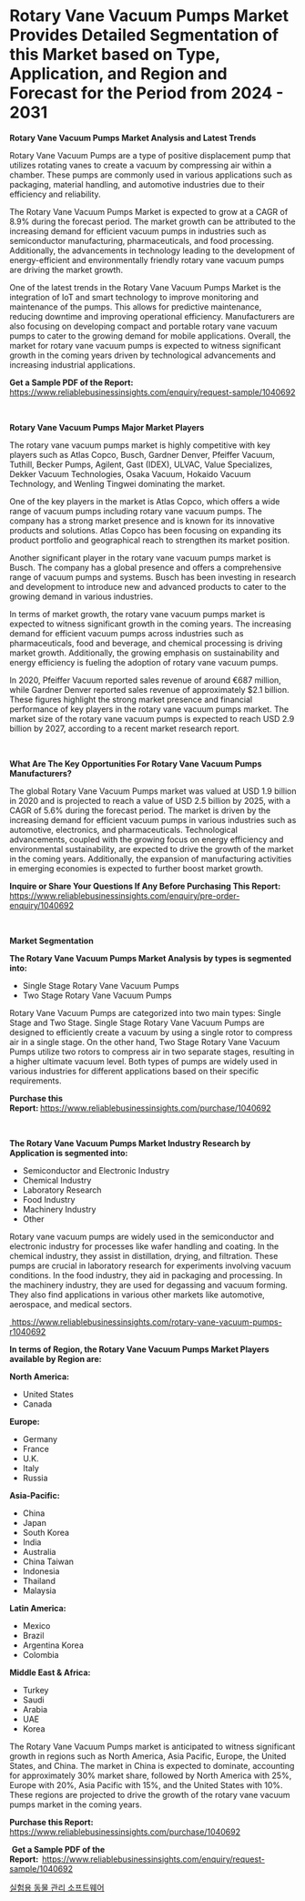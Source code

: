<p><h1>Rotary Vane Vacuum Pumps Market Provides Detailed Segmentation of this Market based on Type, Application, and Region and Forecast for the Period from 2024 - 2031</h1></p><p><strong>Rotary Vane Vacuum Pumps Market Analysis and Latest Trends</strong></p>
<p><p>Rotary Vane Vacuum Pumps are a type of positive displacement pump that utilizes rotating vanes to create a vacuum by compressing air within a chamber. These pumps are commonly used in various applications such as packaging, material handling, and automotive industries due to their efficiency and reliability.</p><p>The Rotary Vane Vacuum Pumps Market is expected to grow at a CAGR of 8.9% during the forecast period. The market growth can be attributed to the increasing demand for efficient vacuum pumps in industries such as semiconductor manufacturing, pharmaceuticals, and food processing. Additionally, the advancements in technology leading to the development of energy-efficient and environmentally friendly rotary vane vacuum pumps are driving the market growth.</p><p>One of the latest trends in the Rotary Vane Vacuum Pumps Market is the integration of IoT and smart technology to improve monitoring and maintenance of the pumps. This allows for predictive maintenance, reducing downtime and improving operational efficiency. Manufacturers are also focusing on developing compact and portable rotary vane vacuum pumps to cater to the growing demand for mobile applications. Overall, the market for rotary vane vacuum pumps is expected to witness significant growth in the coming years driven by technological advancements and increasing industrial applications.</p></p>
<p><strong>Get a Sample PDF of the Report:&nbsp;</strong> <a href="https://www.reliablebusinessinsights.com/enquiry/request-sample/1040692">https://www.reliablebusinessinsights.com/enquiry/request-sample/1040692</a></p>
<p>&nbsp;</p>
<p><strong>Rotary Vane Vacuum Pumps Major Market Players</strong></p>
<p><p>The rotary vane vacuum pumps market is highly competitive with key players such as Atlas Copco, Busch, Gardner Denver, Pfeiffer Vacuum, Tuthill, Becker Pumps, Agilent, Gast (IDEX), ULVAC, Value Specializes, Dekker Vacuum Technologies, Osaka Vacuum, Hokaido Vacuum Technology, and Wenling Tingwei dominating the market. </p><p>One of the key players in the market is Atlas Copco, which offers a wide range of vacuum pumps including rotary vane vacuum pumps. The company has a strong market presence and is known for its innovative products and solutions. Atlas Copco has been focusing on expanding its product portfolio and geographical reach to strengthen its market position.</p><p>Another significant player in the rotary vane vacuum pumps market is Busch. The company has a global presence and offers a comprehensive range of vacuum pumps and systems. Busch has been investing in research and development to introduce new and advanced products to cater to the growing demand in various industries.</p><p>In terms of market growth, the rotary vane vacuum pumps market is expected to witness significant growth in the coming years. The increasing demand for efficient vacuum pumps across industries such as pharmaceuticals, food and beverage, and chemical processing is driving market growth. Additionally, the growing emphasis on sustainability and energy efficiency is fueling the adoption of rotary vane vacuum pumps.</p><p>In 2020, Pfeiffer Vacuum reported sales revenue of around €687 million, while Gardner Denver reported sales revenue of approximately $2.1 billion. These figures highlight the strong market presence and financial performance of key players in the rotary vane vacuum pumps market. The market size of the rotary vane vacuum pumps is expected to reach USD 2.9 billion by 2027, according to a recent market research report.</p></p>
<p>&nbsp;</p>
<p><strong>What Are The Key Opportunities For Rotary Vane Vacuum Pumps Manufacturers?</strong></p>
<p><p>The global Rotary Vane Vacuum Pumps market was valued at USD 1.9 billion in 2020 and is projected to reach a value of USD 2.5 billion by 2025, with a CAGR of 5.6% during the forecast period. The market is driven by the increasing demand for efficient vacuum pumps in various industries such as automotive, electronics, and pharmaceuticals. Technological advancements, coupled with the growing focus on energy efficiency and environmental sustainability, are expected to drive the growth of the market in the coming years. Additionally, the expansion of manufacturing activities in emerging economies is expected to further boost market growth.</p></p>
<p><strong>Inquire or Share Your Questions If Any Before Purchasing This Report:</strong> <a href="https://www.reliablebusinessinsights.com/enquiry/pre-order-enquiry/1040692">https://www.reliablebusinessinsights.com/enquiry/pre-order-enquiry/1040692</a></p>
<p>&nbsp;</p>
<p><strong>Market Segmentation</strong></p>
<p><strong>The Rotary Vane Vacuum Pumps Market Analysis by types is segmented into:</strong></p>
<p><ul><li>Single Stage Rotary Vane Vacuum Pumps</li><li>Two Stage Rotary Vane Vacuum Pumps</li></ul></p>
<p><p>Rotary Vane Vacuum Pumps are categorized into two main types: Single Stage and Two Stage. Single Stage Rotary Vane Vacuum Pumps are designed to efficiently create a vacuum by using a single rotor to compress air in a single stage. On the other hand, Two Stage Rotary Vane Vacuum Pumps utilize two rotors to compress air in two separate stages, resulting in a higher ultimate vacuum level. Both types of pumps are widely used in various industries for different applications based on their specific requirements.</p></p>
<p><strong>Purchase this Report:&nbsp;</strong><a href="https://www.reliablebusinessinsights.com/purchase/1040692">https://www.reliablebusinessinsights.com/purchase/1040692</a></p>
<p>&nbsp;</p>
<p><strong>The Rotary Vane Vacuum Pumps Market Industry Research by Application is segmented into:</strong></p>
<p><ul><li>Semiconductor and Electronic Industry</li><li>Chemical Industry</li><li>Laboratory Research</li><li>Food Industry</li><li>Machinery Industry</li><li>Other</li></ul></p>
<p><p>Rotary vane vacuum pumps are widely used in the semiconductor and electronic industry for processes like wafer handling and coating. In the chemical industry, they assist in distillation, drying, and filtration. These pumps are crucial in laboratory research for experiments involving vacuum conditions. In the food industry, they aid in packaging and processing. In the machinery industry, they are used for degassing and vacuum forming. They also find applications in various other markets like automotive, aerospace, and medical sectors.</p></p>
<p><a href="https://www.reliablebusinessinsights.com/rotary-vane-vacuum-pumps-r1040692">&nbsp;https://www.reliablebusinessinsights.com/rotary-vane-vacuum-pumps-r1040692</a></p>
<p><strong>In terms of Region, the Rotary Vane Vacuum Pumps Market Players available by Region are:</strong></p>
<p>
    <p> <strong> North America: </strong>
        <ul>
            <li>United States</li>
            <li>Canada</li>
        </ul>
        </p> 
    <p> <strong> Europe: </strong>
        <ul>
            <li>Germany</li>
            <li>France</li>
            <li>U.K.</li>
            <li>Italy</li>
            <li>Russia</li>
        </ul>
        </p> 
    <p> <strong> Asia-Pacific: </strong>
        <ul>
            <li>China</li>
            <li>Japan</li>
            <li>South Korea</li>
            <li>India</li>
            <li>Australia</li>
            <li>China Taiwan</li>
            <li>Indonesia</li>
            <li>Thailand</li>
            <li>Malaysia</li>
        </ul>
        </p> 
    <p> <strong> Latin America: </strong>
        <ul>
            <li>Mexico</li>
            <li>Brazil</li>
            <li>Argentina Korea</li>
            <li>Colombia</li>
        </ul>
        </p> 
    <p> <strong> Middle East & Africa: </strong>
        <ul>
            <li>Turkey</li>
            <li>Saudi</li>
            <li>Arabia</li>
            <li>UAE</li>
            <li>Korea</li>
        </ul>
    </p>
    </p>
<p><p>The Rotary Vane Vacuum Pumps market is anticipated to witness significant growth in regions such as North America, Asia Pacific, Europe, the United States, and China. The market in China is expected to dominate, accounting for approximately 30% market share, followed by North America with 25%, Europe with 20%, Asia Pacific with 15%, and the United States with 10%. These regions are projected to drive the growth of the rotary vane vacuum pumps market in the coming years.</p></p>
<p><strong>Purchase this Report: </strong><a href="https://www.reliablebusinessinsights.com/purchase/1040692">https://www.reliablebusinessinsights.com/purchase/1040692</a></p>
<p>&nbsp;<strong>Get a Sample PDF of the Report:&nbsp;&nbsp;</strong><a href="https://www.reliablebusinessinsights.com/enquiry/request-sample/1040692">https://www.reliablebusinessinsights.com/enquiry/request-sample/1040692</a></p>
<p><strong></strong></p>
<p><p><a href="https://github.com/vdhdwjyp90142/Market-Research-Report-List-3/blob/main/573669944295.md">실험용 동물 관리 소프트웨어</a></p></p>